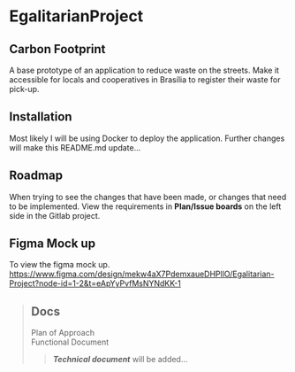 # EgalitarianProject

## Carbon Footprint
A base prototype of an application to reduce waste on the streets.
Make it accessible for locals and cooperatives in Brasília to register their waste for pick-up.

## Installation
Most likely I will be using Docker to deploy the application.
Further changes will make this README.md update...

## Roadmap
When trying to see the changes that have been made, or changes that need to be implemented. View the requirements in <b>Plan/Issue boards</b> on the left side in the Gitlab project.

## Figma Mock up
To view the figma mock up.
https://www.figma.com/design/mekw4aX7PdemxaueDHPllO/Egalitarian-Project?node-id=1-2&t=eApYyPvfMsNYNdKK-1

>## Docs
>Plan of Approach<br></list>
>Functional Document<br></list>
>>***Technical document*** will be added...<br>

